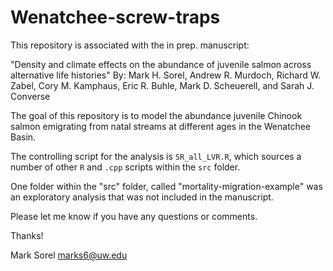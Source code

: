 # Wenatchee-screw-traps

This repository is associated with the in prep. manuscript:

"Density and climate effects on the abundance of juvenile salmon across alternative life histories"
By: Mark H. Sorel, Andrew R. Murdoch, Richard W. Zabel, Cory M. Kamphaus, Eric R. Buhle, Mark D. Scheuerell, and Sarah J. Converse

The goal of this repository is to model the abundance juvenile Chinook salmon emigrating from natal streams at different ages in the Wenatchee Basin.

The controlling script for the analysis is `SR_all_LVR.R`, which sources a number of other `R` and `.cpp` scripts within the `src` folder. 

One folder within the "src" folder, called "mortality-migration-example" was an exploratory analysis that was not included in the manuscript.

Please let me know if you have any questions or comments.

Thanks!

Mark Sorel
marks6@uw.edu

